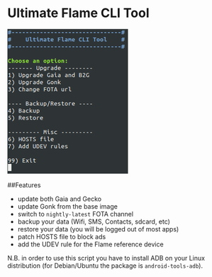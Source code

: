 # Ultimate Flame CLI Tool

![Screenshot](screenshot.png)

##Features

- update both Gaia and Gecko
- update Gonk from the base image
- switch to `nightly-latest` FOTA channel
- backup your data (Wifi, SMS, Contacts, sdcard, etc)
- restore your data (you will be logged out of most apps)
- patch HOSTS file to block ads
- add the UDEV rule for the Flame reference device

N.B. in order to use this script you have to install ADB on your Linux distribution (for Debian/Ubuntu the package is `android-tools-adb`).   
